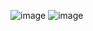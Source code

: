 ![image](https://github.com/user-attachments/assets/01191ba1-a548-42c9-a5e9-7fcb95c22dc9)
![image](https://github.com/user-attachments/assets/9a0136a3-c916-4174-b953-149112ceeaec)
